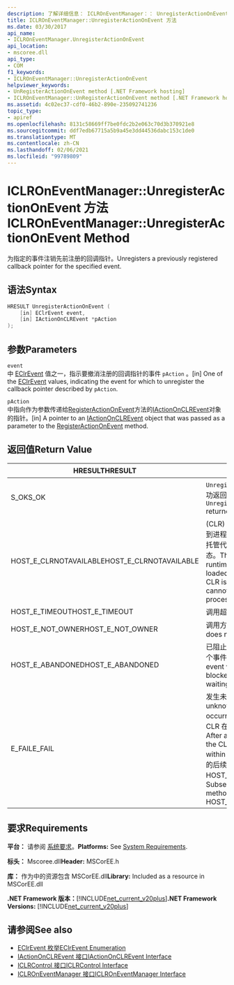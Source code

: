 ```yaml
---
description: 了解详细信息： ICLROnEventManager：： UnregisterActionOnEvent 方法
title: ICLROnEventManager::UnregisterActionOnEvent 方法
ms.date: 03/30/2017
api_name:
- ICLROnEventManager.UnregisterActionOnEvent
api_location:
- mscoree.dll
api_type:
- COM
f1_keywords:
- ICLROnEventManager::UnregisterActionOnEvent
helpviewer_keywords:
- UnRegisterActionOnEvent method [.NET Framework hosting]
- ICLROnEventManager::UnRegisterActionOnEvent method [.NET Framework hosting]
ms.assetid: 4c02ec37-cdf0-46b2-890e-235092741236
topic_type:
- apiref
ms.openlocfilehash: 8131c58669ff7be0fdc2b2e063c70d3b370921e8
ms.sourcegitcommit: ddf7edb67715a5b9a45e3dd44536dabc153c1de0
ms.translationtype: MT
ms.contentlocale: zh-CN
ms.lasthandoff: 02/06/2021
ms.locfileid: "99789809"
---
```

# <a name="iclroneventmanagerunregisteractiononevent-method"></a><span data-ttu-id="844da-103">ICLROnEventManager::UnregisterActionOnEvent 方法</span><span class="sxs-lookup"><span data-stu-id="844da-103">ICLROnEventManager::UnregisterActionOnEvent Method</span></span>

<span data-ttu-id="844da-104">为指定的事件注销先前注册的回调指针。</span><span class="sxs-lookup"><span data-stu-id="844da-104">Unregisters a previously registered callback pointer for the specified event.</span></span>  
  
## <a name="syntax"></a><span data-ttu-id="844da-105">语法</span><span class="sxs-lookup"><span data-stu-id="844da-105">Syntax</span></span>  
  
```cpp  
HRESULT UnregisterActionOnEvent (  
    [in] EClrEvent event,  
    [in] IActionOnCLREvent *pAction  
);  
```  
  
## <a name="parameters"></a><span data-ttu-id="844da-106">参数</span><span class="sxs-lookup"><span data-stu-id="844da-106">Parameters</span></span>  

 `event`  
 <span data-ttu-id="844da-107">中 [EClrEvent](eclrevent-enumeration.md) 值之一，指示要撤消注册的回调指针的事件 `pAction` 。</span><span class="sxs-lookup"><span data-stu-id="844da-107">[in] One of the [EClrEvent](eclrevent-enumeration.md) values, indicating the event for which to unregister the callback pointer described by `pAction`.</span></span>  
  
 `pAction`  
 <span data-ttu-id="844da-108">中指向作为参数传递给[RegisterActionOnEvent](iclroneventmanager-registeractiononevent-method.md)方法的[IActionOnCLREvent](iactiononclrevent-interface.md)对象的指针。</span><span class="sxs-lookup"><span data-stu-id="844da-108">[in] A pointer to an [IActionOnCLREvent](iactiononclrevent-interface.md) object that was passed as a parameter to the [RegisterActionOnEvent](iclroneventmanager-registeractiononevent-method.md) method.</span></span>  
  
## <a name="return-value"></a><span data-ttu-id="844da-109">返回值</span><span class="sxs-lookup"><span data-stu-id="844da-109">Return Value</span></span>  
  
|<span data-ttu-id="844da-110">HRESULT</span><span class="sxs-lookup"><span data-stu-id="844da-110">HRESULT</span></span>|<span data-ttu-id="844da-111">说明</span><span class="sxs-lookup"><span data-stu-id="844da-111">Description</span></span>|  
|-------------|-----------------|  
|<span data-ttu-id="844da-112">S_OK</span><span class="sxs-lookup"><span data-stu-id="844da-112">S_OK</span></span>|<span data-ttu-id="844da-113">`UnregisterActionOnEvent` 已成功返回。</span><span class="sxs-lookup"><span data-stu-id="844da-113">`UnregisterActionOnEvent` returned successfully.</span></span>|  
|<span data-ttu-id="844da-114">HOST_E_CLRNOTAVAILABLE</span><span class="sxs-lookup"><span data-stu-id="844da-114">HOST_E_CLRNOTAVAILABLE</span></span>|<span data-ttu-id="844da-115"> (CLR) 的公共语言运行时未加载到进程中，或 CLR 处于无法运行托管代码或成功处理调用的状态。</span><span class="sxs-lookup"><span data-stu-id="844da-115">The common language runtime (CLR) has not been loaded into a process, or the CLR is in a state in which it cannot run managed code or process the call successfully.</span></span>|  
|<span data-ttu-id="844da-116">HOST_E_TIMEOUT</span><span class="sxs-lookup"><span data-stu-id="844da-116">HOST_E_TIMEOUT</span></span>|<span data-ttu-id="844da-117">调用超时。</span><span class="sxs-lookup"><span data-stu-id="844da-117">The call timed out.</span></span>|  
|<span data-ttu-id="844da-118">HOST_E_NOT_OWNER</span><span class="sxs-lookup"><span data-stu-id="844da-118">HOST_E_NOT_OWNER</span></span>|<span data-ttu-id="844da-119">调用方不拥有该锁。</span><span class="sxs-lookup"><span data-stu-id="844da-119">The caller does not own the lock.</span></span>|  
|<span data-ttu-id="844da-120">HOST_E_ABANDONED</span><span class="sxs-lookup"><span data-stu-id="844da-120">HOST_E_ABANDONED</span></span>|<span data-ttu-id="844da-121">已阻止的线程或纤程正在等待某个事件时，该事件被取消。</span><span class="sxs-lookup"><span data-stu-id="844da-121">An event was canceled while a blocked thread or fiber was waiting on it.</span></span>|  
|<span data-ttu-id="844da-122">E_FAIL</span><span class="sxs-lookup"><span data-stu-id="844da-122">E_FAIL</span></span>|<span data-ttu-id="844da-123">发生未知的灾难性故障。</span><span class="sxs-lookup"><span data-stu-id="844da-123">An unknown catastrophic failure occurred.</span></span> <span data-ttu-id="844da-124">方法返回 E_FAIL 后，CLR 在该进程内将不再可用。</span><span class="sxs-lookup"><span data-stu-id="844da-124">After a method returns E_FAIL, the CLR is no longer usable within the process.</span></span> <span data-ttu-id="844da-125">对宿主方法的后续调用会返回 HOST_E_CLRNOTAVAILABLE。</span><span class="sxs-lookup"><span data-stu-id="844da-125">Subsequent calls to hosting methods return HOST_E_CLRNOTAVAILABLE.</span></span>|  
  
## <a name="requirements"></a><span data-ttu-id="844da-126">要求</span><span class="sxs-lookup"><span data-stu-id="844da-126">Requirements</span></span>  

 <span data-ttu-id="844da-127">**平台：** 请参阅 [系统要求](../../get-started/system-requirements.md)。</span><span class="sxs-lookup"><span data-stu-id="844da-127">**Platforms:** See [System Requirements](../../get-started/system-requirements.md).</span></span>  
  
 <span data-ttu-id="844da-128">**标头：** Mscoree.dll</span><span class="sxs-lookup"><span data-stu-id="844da-128">**Header:** MSCorEE.h</span></span>  
  
 <span data-ttu-id="844da-129">**库：** 作为中的资源包含 MSCorEE.dll</span><span class="sxs-lookup"><span data-stu-id="844da-129">**Library:** Included as a resource in MSCorEE.dll</span></span>  
  
 <span data-ttu-id="844da-130">**.NET Framework 版本：**[!INCLUDE[net_current_v20plus](../../../../includes/net-current-v20plus-md.md)]</span><span class="sxs-lookup"><span data-stu-id="844da-130">**.NET Framework Versions:** [!INCLUDE[net_current_v20plus](../../../../includes/net-current-v20plus-md.md)]</span></span>  
  
## <a name="see-also"></a><span data-ttu-id="844da-131">请参阅</span><span class="sxs-lookup"><span data-stu-id="844da-131">See also</span></span>

- [<span data-ttu-id="844da-132">EClrEvent 枚举</span><span class="sxs-lookup"><span data-stu-id="844da-132">EClrEvent Enumeration</span></span>](eclrevent-enumeration.md)
- [<span data-ttu-id="844da-133">IActionOnCLREvent 接口</span><span class="sxs-lookup"><span data-stu-id="844da-133">IActionOnCLREvent Interface</span></span>](iactiononclrevent-interface.md)
- [<span data-ttu-id="844da-134">ICLRControl 接口</span><span class="sxs-lookup"><span data-stu-id="844da-134">ICLRControl Interface</span></span>](iclrcontrol-interface.md)
- [<span data-ttu-id="844da-135">ICLROnEventManager 接口</span><span class="sxs-lookup"><span data-stu-id="844da-135">ICLROnEventManager Interface</span></span>](iclroneventmanager-interface.md)
